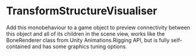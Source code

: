 # TransformStructureVisualiser

Add this monobehaviour to a game object to preview connectivity between this object and all of its children in the scene view, works like the BoneRenderer class from Unity Animations.Rigging API, but is fully self-contained and has some graphics tuning options.
